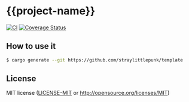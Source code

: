 # {{project-name}}

[![CI](https://github.com/{{gh-username}}/{{project-name}}/workflows/CI/badge.svg)](https://github.com/{{gh-username}}/{{project-name}}/actions)
[![Coverage Status](https://coveralls.io/repos/github/{{gh-username}}/{{project-name}}/badge.svg?branch=main)](https://coveralls.io/github/{{gh-username}}/{{project-name}}?branch=main)


## How to use it

```bash
$ cargo generate --git https://github.com/straylittlepunk/template
```



## License

 MIT license
   ([LICENSE-MIT](LICENSE-MIT) or http://opensource.org/licenses/MIT)

